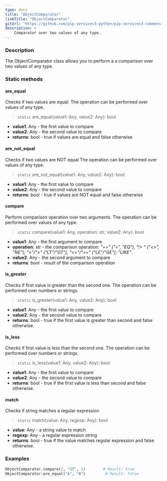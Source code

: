 ```yaml
---
type: docs
title: "ObjectComparator"
linkTitle: "ObjectComparator"
gitUrl: "https://github.com/pip-services3-python/pip-services3-commons-python"
description: >
    Comparator over two values of any type.
---
```


### Description

The ObjectComparator class allows you to perform a a comparison over two values of any type.

### Static methods

#### are_equal
Checks if two values are equal.
The operation can be performed over values of any type.

> `static` are_equal(value1: Any, value2: Any): bool

- **value1**: Any - the first value to compare
- **value2**: Any - the second value to compare
- **returns**: bool - true if values are equal and false otherwise

#### are_not_equal
Checks if two values are NOT equal
The operation can be performed over values of any type.

> `static` are_not_equal(value1: Any, value2: Any): bool

- **value1**: Any - the first value to compare 
- **value2**: Any - the second value to compare
- **returns**: bool - true if values are NOT equal and false otherwise

#### compare
Perform comparison operation over two arguments.
The operation can be performed over values of any type.

> `static` compare(value1: Any, operation: str, value2: Any): bool

- **value1**: Any - the first argument to compare
- **operation**: str - the comparison operation: *"==" ("=", "EQ"), "!= " ("<>", "NE"); "<"/">" ("LT"/"GT"), "<="/">=" ("LE"/"GE"); "LIKE"*.
- **value2**: Any - the second argument to compare
- **returns**: bool - result of the comparison operation

#### is_greater
Checks if first value is greater than the second one.
The operation can be performed over numbers or strings.

> `static` is_greater(value1: Any, value2: Any): bool

- **value1**: Any - the first value to compare
- **value2**: Any - the second value to compare
- **returns**: bool - true if the first value is greater than second and false otherwise.

#### is_less
Checks if first value is less than the second one.
The operation can be performed over numbers or strings.

> `static` is_less(value1: Any, value2: Any): bool

- **value1**: Any - the first value to compare
- **value2**: Any - the second value to compare
- **returns**: bool - true if the first value is less than second and false otherwise.

#### match
Checks if string matches a regular expression

> `static` match(value: Any, regexp: Any): bool

- **value**: Any - a string value to match
- **regexp**: Any - a regular expression string
- **returns**: bool - true if the value matches regular expression and false otherwise.

### Examples
```python
ObjectComparator.compare(2, "GT", 1)        # Result: true
ObjectComparator.are_equal("A", "B")         # Result: false

```
